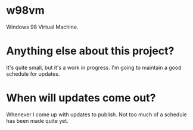 # w98vm
Windows 98 Virtual Machine.
# Anything else about this project?
It's quite small, but it's a work in progress. I'm going to maintain a good schedule for updates.
# When will updates come out?
Whenever I come up with updates to publish. Not too much of a schedule has been made quite yet.
